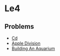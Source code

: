 # Le4

## Problems

- [Cd](./001_cd)
- [Apple Division](./002_apple_division)
- [Building An Aquarium](./003_building_an_aquarium)
